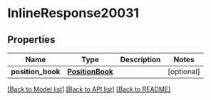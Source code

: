 # InlineResponse20031

## Properties
Name | Type | Description | Notes
------------ | ------------- | ------------- | -------------
**position_book** | [**PositionBook**](PositionBook.md) |  | [optional] 

[[Back to Model list]](../README.md#documentation-for-models) [[Back to API list]](../README.md#documentation-for-api-endpoints) [[Back to README]](../README.md)


